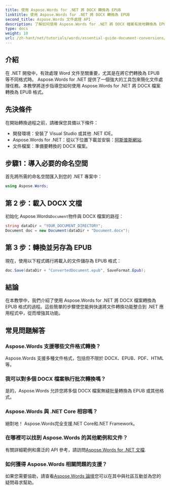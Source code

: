 ```yaml
---
title: 使用 Aspose.Words for .NET 將 DOCX 轉換為 EPUB
linktitle: 使用 Aspose.Words for .NET 將 DOCX 轉換為 EPUB
second_title: Aspose.Words 文件處理 API
description: 了解如何使用 Aspose.Words for .NET 將 DOCX 檔案有效地轉換為 EPUB 格式。本綜合指南提供了逐步說明。
type: docs
weight: 10
url: /zh-hant/net/tutorials/words/essential-guide-document-conversions/convert-docx-to-epub/
---
```

## 介紹

在 .NET 開發中，有效處理 Word 文件至關重要，尤其是在將它們轉換為 EPUB 等不同格式時。 Aspose.Words for .NET 提供了一個強大的工具包來簡化文件處理任務。本教學將逐步指導您如何使用 Aspose.Words for .NET 將 DOCX 檔案轉換為 EPUB 格式。

## 先決條件

在開始轉換過程之前，請確保您具備以下條件：

- 開發環境：安裝了 Visual Studio 或其他 .NET IDE。
-  Aspose.Words for .NET：從以下位置下載並安裝：[阿斯普斯網站](https://releases.aspose.com/words/net/).
- 文件檔案：準備要轉換的 DOCX 檔案。

## 步驟1：導入必要的命名空間

首先將所需的命名空間匯入到您的 .NET 專案中：

```csharp
using Aspose.Words;
```

## 第 2 步：載入 DOCX 文檔

初始化 Aspose.Words`Document`物件與 DOCX 檔案的路徑：

```csharp
string dataDir = "YOUR_DOCUMENT_DIRECTORY";
Document doc = new Document(dataDir + "Document.docx");
```

## 第 3 步：轉換並另存為 EPUB

現在，使用以下程式碼行將載入的文件儲存為 EPUB 格式：

```csharp
doc.Save(dataDir + "ConvertedDocument.epub", SaveFormat.Epub);
```

## 結論

在本教學中，我們介紹了使用 Aspose.Words for .NET 將 DOCX 檔案轉換為 EPUB 格式的過程。這些簡單的步驟使您能夠快速將文件轉換功能整合到 .NET 應用程式中，從而增強其功能。

## 常見問題解答

### Aspose.Words 支援哪些文件格式轉換？

Aspose.Words 支援多種文件格式，包括但不限於 DOCX、EPUB、PDF、HTML 等。

### 我可以對多個 DOCX 檔案執行批次轉換嗎？

是的，Aspose.Words 允許您將多個 DOCX 檔案無縫批量轉換為 EPUB 或其他格式。

### Aspose.Words 與 .NET Core 相容嗎？

絕對地！ Aspose.Words完全支援.NET Core和.NET Framework。

### 在哪裡可以找到 Aspose.Words 的其他範例和文件？

有關詳細範例和廣泛的 API 參考，請訪問[Aspose.Words for .NET 文檔](https://reference.aspose.com/words/net/).

### 如何獲得 Aspose.Words 相關問題的支援？

如果您需要協助，請查看[Aspose.Words 論壇](https://forum.aspose.com/c/words/8)您可以在其中與社區互動並為您的疑問尋求幫助。